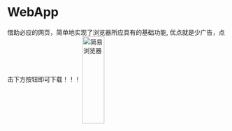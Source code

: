 # WebApp
借助必应的网页，简单地实现了浏览器所应具有的基础功能,
优点就是少广告，点击下方按钮即可下载！！！
 <img src="http://yutongdx.top/images/browser.jpg" width = "50" height = "200" alt="简易浏览器" align=center />
